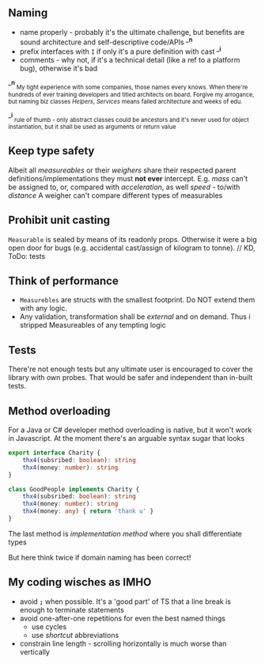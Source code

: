 ## Naming 
+ name properly - probably it's the ultimate challenge, but benefits are sound architecture and self-descriptive code/APIs <sup>**_n**</sup>
+ prefix interfaces with `I` if only it's a pure definition with cast <sup>**_i**</sup>
+ comments - why not, if it's a technical detail (like a ref to a platform bug), otherwise it's bad

<sup>**_n**</sup><sub> My tight experience with some companies, those names every knows. When there're hundreds of ever training developers and titled architects on board. Forgive my arrogance, but naming biz classes *Helpers*, *Services* means failed architecture and weeks of edu.</sub>

<sup>**_i**</sup><sub> rule of thumb - only abstract classes could be ancestors and it's never used for object instantiation, but it shall be used as arguments or return value</sub>

## Keep type safety 
Albeit all *measureables* or their *weighers* share their respected parent definitions/implementations they must **not ever** intercept.
E.g. *mass* can't be assigned to, or, compared with *acceleration*, as well *speed* - to/with *distance*
A weigher can't compare different types of measurables

## Prohibit unit casting
`Measurable` is sealed by means of its readonly props. Otherwise it were a big open door for bugs (e.g. accidental cast/assign of kilogram to tonne).
// KD, ToDo: tests

## Think of performance
+ `Measurebles` are structs with the smallest footprint. Do NOT extend them with any logic.
+ Any validation, transformation shall be *external* and on demand. Thus i stripped Measureables of any tempting logic

## Tests
There're not enough tests but any ultimate user is encouraged to cover the library with own probes. That would be safer and independent than in-built tests.

## Method overloading
For a Java or C# developer method overloading is native, but it won't work in Javascript. At the moment there's an arguable syntax sugar that looks

```typescript
export interface Charity {
    thx4(subsribed: boolean): string
    thx4(money: number): string
}

class GoodPeople implements Charity {
    thx4(subsribed: boolean): string
    thx4(money: number): string
    thx4(money: any) { return 'thank u' }
}
```
The last method is *implementation method* where you shall differentiate types

But here think twice if domain naming has been correct!
## My coding wisches as IMHO
* avoid **`;`** when possible. It's a 'good part' of TS that a line break is enough to terminate statements
* avoid one-after-one repetitions for even the best named things
    + use cycles 
    + use *shortcut* abbreviations
* constrain line length - scrolling horizontally is much worse than vertically